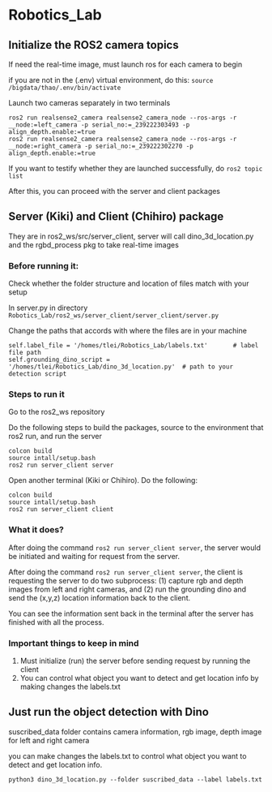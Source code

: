 # Robotics_Lab

## Initialize the ROS2 camera topics
If need the real-time image, must launch ros for each camera to begin

if you are not in the (.env) virtual environment, do this:
```source /bigdata/thao/.env/bin/activate```

Launch two cameras separately in two terminals 
```
ros2 run realsense2_camera realsense2_camera_node --ros-args -r __node:=left_camera -p serial_no:=_239222303493 -p align_depth.enable:=true
ros2 run realsense2_camera realsense2_camera_node --ros-args -r __node:=right_camera -p serial_no:=_239222302270 -p align_depth.enable:=true
```
If you want to testify whether they are launched successfully, do
```ros2 topic list```

After this, you can proceed with the server and client packages 

## Server (Kiki) and Client (Chihiro) package 
They are in ros2_ws/src/server_client, server will call dino_3d_location.py and the rgbd_process pkg to take real-time images

### Before running it:
Check whether the folder structure and location of files match with your setup

In server.py in directory ```Robotics_Lab/ros2_ws/server_client/server_client/server.py```

Change the paths that accords with where the files are in your machine
```
self.label_file = '/homes/tlei/Robotics_Lab/labels.txt'       # label file path
self.grounding_dino_script = '/homes/tlei/Robotics_Lab/dino_3d_location.py'  # path to your detection script
```

### Steps to run it
Go to the ros2_ws repository

Do the following steps to build the packages, source to the environment that ros2 run, and run the server

```
colcon build
source intall/setup.bash
ros2 run server_client server
```

Open another terminal (Kiki or Chihiro). Do the following:
```
colcon build
source intall/setup.bash
ros2 run server_client client
```

### What it does?
After doing the command ```ros2 run server_client server```, the server would be initiated and waiting for request from the server.

After doing the command ```ros2 run server_client server```, the client is requesting the server to do two subprocess: (1) capture rgb and depth images from left and right cameras, and (2) run the grounding dino and send the (x,y,z) location information back to the client. 

You can see the information sent back in the terminal after the server has finished with all the process.

### Important things to keep in mind
1. Must initialize (run) the server before sending request by running the client
2. You can control what object you want to detect and get location info by making changes the labels.txt 



## Just run the object detection with Dino

suscribed_data folder contains camera information, rgb image, depth image for left and right camera

you can make changes the labels.txt to control what object you want to detect and get location info.
```
python3 dino_3d_location.py --folder suscribed_data --label labels.txt
```